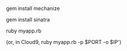 gem install mechanize

gem install sinatra

ruby myapp.rb

(or, in Cloud9, ruby myapp.rb -p $PORT -o $IP')
